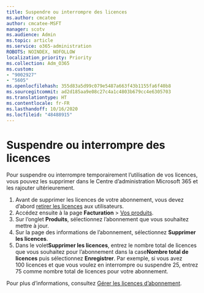 ```yaml
---
title: Suspendre ou interrompre des licences
ms.author: cmcatee
author: cmcatee-MSFT
manager: scotv
ms.audience: Admin
ms.topic: article
ms.service: o365-administration
ROBOTS: NOINDEX, NOFOLLOW
localization_priority: Priority
ms.collection: Adm_O365
ms.custom:
- "9002927"
- "5605"
ms.openlocfilehash: 355d83a5d99c079e5487a663f43b1155fa6f40b8
ms.sourcegitcommit: ad2d185aa9e08c27c4a1c4803b679cc4e6305703
ms.translationtype: HT
ms.contentlocale: fr-FR
ms.lasthandoff: 10/16/2020
ms.locfileid: "48488915"
---
```

# <a name="suspend-or-pause-licenses"></a>Suspendre ou interrompre des licences

Pour suspendre ou interrompre temporairement l’utilisation de vos licences, vous pouvez les supprimer dans le Centre d’administration Microsoft 365 et les rajouter ultérieurement.

1. Avant de supprimer les licences de votre abonnement, vous devez d’abord [retirer les licences](https://docs.microsoft.com/microsoft-365/admin/manage/remove-licenses-from-users) aux utilisateurs.
2. Accédez ensuite à la page **Facturation** > [Vos produits](https://go.microsoft.com/fwlink/p/?linkid=842054).
3. Sur l’onglet **Produits**, sélectionnez l’abonnement que vous souhaitez mettre à jour.
4. Sur la page des informations de l’abonnement, sélectionnez **Supprimer les licences**.
5. Dans le volet**Supprimer les licences**, entrez le nombre total de licences que vous souhaitez pour l’abonnement dans la case**Nombre total de licences** puis sélectionnez **Enregistrer**. Par exemple, si vous avez 100 licences et que vous voulez en interrompre ou suspendre 25, entrez 75 comme nombre total de licences pour votre abonnement.

Pour plus d’informations, consultez [Gérer les licences d’abonnement](https://docs.microsoft.com/microsoft-365/commerce/licenses/buy-licenses).